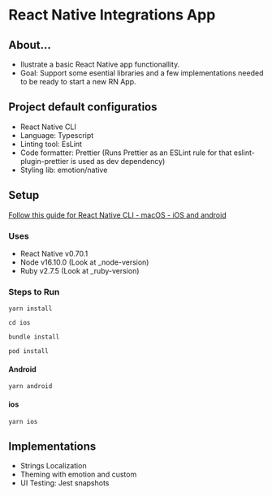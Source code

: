 # React Native Integrations App

<h2>About...</h2>

- Ilustrate a basic React Native app functionallity.
- Goal: Support some esential libraries and a few implementations needed to be ready to start a new RN App.

<h2>Project default configuratios</h2>

- React Native CLI
- Language: Typescript
- Linting tool: EsLint
- Code formatter: Prettier
  (Runs Prettier as an ESLint rule for that eslint-plugin-prettier is used as dev dependency)
- Styling lib: emotion/native

<h2>Setup</h2>

[Follow this guide for React Native CLI - macOS - iOS and android](https://reactnative.dev/docs/environment-setup)

<h3>Uses</h3>

- React Native v0.70.1
- Node v16.10.0 (Look at \_node-version)
- Ruby v2.7.5 (Look at \_ruby-version)

<h3>Steps to Run</h3>

```
yarn install
```

```
cd ios
```

```
bundle install
```

```
pod install
```

<h4>Android</h4>

```
yarn android
```

<h4>ios</h4>

```
yarn ios
```

<h2>Implementations</h2>

- Strings Localization
- Theming with emotion and custom
- UI Testing: Jest snapshots
